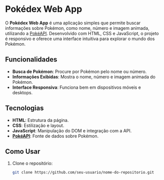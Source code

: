 # Pokédex Web App 

O **Pokédex Web App** é uma aplicação simples que permite buscar informações sobre Pokémon, como nome, número e imagem animada, utilizando a [PokéAPI](https://pokeapi.co/). Desenvolvido com HTML, CSS e JavaScript, o projeto é responsivo e oferece uma interface intuitiva para explorar o mundo dos Pokémon.

## Funcionalidades

- **Busca de Pokémon**: Procure por Pokémon pelo nome ou número.
- **Informações Exibidas**: Mostra o nome, número e imagem animada do Pokémon.
- **Interface Responsiva**: Funciona bem em dispositivos móveis e desktops.

## Tecnologias

- **HTML**: Estrutura da página.
- **CSS**: Estilização e layout.
- **JavaScript**: Manipulação do DOM e integração com a API.
- **[PokéAPI](https://pokeapi.co/)**: Fonte de dados sobre Pokémon.

## Como Usar

1. Clone o repositório:
   ```bash
   git clone https://github.com/seu-usuario/nome-do-repositorio.git
